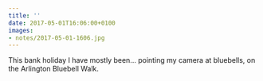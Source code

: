 ```yaml
---
title: ''
date: 2017-05-01T16:06:00+0100
images:
- notes/2017-05-01-1606.jpg
---
```

This bank holiday I have mostly been... pointing my camera at bluebells, on the Arlington Bluebell Walk.
